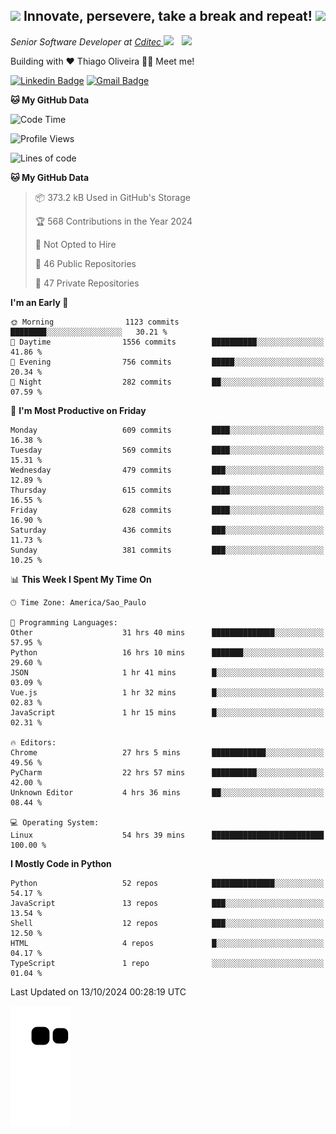 <h2><img src="https://emojis.slackmojis.com/emojis/images/1531849430/4246/blob-sunglasses.gif?1531849430" width="30"/> Innovate, persevere, take a break and repeat! <img src="https://media.giphy.com/media/12oufCB0MyZ1Go/giphy.gif" width="50"></h2>
<img align='right' src="https://media.giphy.com/media/M9gbBd9nbDrOTu1Mqx/giphy.gif" width="230">
<p><em>Senior Software Developer at <a href="https://www.cditec.com.br/">Cditec
</a><img src="https://media.giphy.com/media/WUlplcMpOCEmTGBtBW/giphy.gif" width="30"> 
</em></p>



Building with ❤️ Thiago Oliveira 👋🏽 Meet me!

[![Linkedin Badge](https://img.shields.io/badge/-Thiago-blue?style=flat-square&logo=Linkedin&logoColor=white&link=https://www.linkedin.com/in/tgmarinho/)](https://www.linkedin.com/in/thiagoceconelo/) 
[![Gmail Badge](https://img.shields.io/badge/-thiceconelo@gmail.com-c14438?style=flat-square&logo=Gmail&logoColor=white&link=mailto:thiceconelo@gmail.com)](mailto:thiceconelo@gmail.com)

</em></p>

<!-- <span style="height ">
![Anurag's GitHub stats](https://github-readme-stats.vercel.app/api?username=arthurspk&show_icons=true&theme=tokyonight)
</span> -->

**🐱 My GitHub Data** 
<!--START_SECTION:waka-->
![Code Time](http://img.shields.io/badge/Code%20Time-1%2C966%20hrs%2014%20mins-blue)

![Profile Views](http://img.shields.io/badge/Profile%20Views-0-blue)

![Lines of code](https://img.shields.io/badge/From%20Hello%20World%20I%27ve%20Written-5.1%20million%20lines%20of%20code-blue)

**🐱 My GitHub Data** 

> 📦 373.2 kB Used in GitHub's Storage 
 > 
> 🏆 568 Contributions in the Year 2024
 > 
> 🚫 Not Opted to Hire
 > 
> 📜 46 Public Repositories 
 > 
> 🔑 47 Private Repositories 
 > 
**I'm an Early 🐤** 

```text
🌞 Morning                1123 commits        ████████░░░░░░░░░░░░░░░░░   30.21 % 
🌆 Daytime                1556 commits        ██████████░░░░░░░░░░░░░░░   41.86 % 
🌃 Evening                756 commits         █████░░░░░░░░░░░░░░░░░░░░   20.34 % 
🌙 Night                  282 commits         ██░░░░░░░░░░░░░░░░░░░░░░░   07.59 % 
```
📅 **I'm Most Productive on Friday** 

```text
Monday                   609 commits         ████░░░░░░░░░░░░░░░░░░░░░   16.38 % 
Tuesday                  569 commits         ████░░░░░░░░░░░░░░░░░░░░░   15.31 % 
Wednesday                479 commits         ███░░░░░░░░░░░░░░░░░░░░░░   12.89 % 
Thursday                 615 commits         ████░░░░░░░░░░░░░░░░░░░░░   16.55 % 
Friday                   628 commits         ████░░░░░░░░░░░░░░░░░░░░░   16.90 % 
Saturday                 436 commits         ███░░░░░░░░░░░░░░░░░░░░░░   11.73 % 
Sunday                   381 commits         ███░░░░░░░░░░░░░░░░░░░░░░   10.25 % 
```


📊 **This Week I Spent My Time On** 

```text
🕑︎ Time Zone: America/Sao_Paulo

💬 Programming Languages: 
Other                    31 hrs 40 mins      ██████████████░░░░░░░░░░░   57.95 % 
Python                   16 hrs 10 mins      ███████░░░░░░░░░░░░░░░░░░   29.60 % 
JSON                     1 hr 41 mins        █░░░░░░░░░░░░░░░░░░░░░░░░   03.09 % 
Vue.js                   1 hr 32 mins        █░░░░░░░░░░░░░░░░░░░░░░░░   02.83 % 
JavaScript               1 hr 15 mins        █░░░░░░░░░░░░░░░░░░░░░░░░   02.31 % 

🔥 Editors: 
Chrome                   27 hrs 5 mins       ████████████░░░░░░░░░░░░░   49.56 % 
PyCharm                  22 hrs 57 mins      ██████████░░░░░░░░░░░░░░░   42.00 % 
Unknown Editor           4 hrs 36 mins       ██░░░░░░░░░░░░░░░░░░░░░░░   08.44 % 

💻 Operating System: 
Linux                    54 hrs 39 mins      █████████████████████████   100.00 % 
```

**I Mostly Code in Python** 

```text
Python                   52 repos            ██████████████░░░░░░░░░░░   54.17 % 
JavaScript               13 repos            ███░░░░░░░░░░░░░░░░░░░░░░   13.54 % 
Shell                    12 repos            ███░░░░░░░░░░░░░░░░░░░░░░   12.50 % 
HTML                     4 repos             █░░░░░░░░░░░░░░░░░░░░░░░░   04.17 % 
TypeScript               1 repo              ░░░░░░░░░░░░░░░░░░░░░░░░░   01.04 % 
```




 Last Updated on 13/10/2024 00:28:19 UTC
<!--END_SECTION:waka-->

![Snake animation](https://github.com/rafaballerini/rafaballerini/blob/output/github-contribution-grid-snake.svg)


<!---
ceconelo/ceconelo is a ✨ special ✨ repository because its `README.md` (this file) appears on your GitHub profile.
You can click the Preview link to take a look at your changes.
--->
